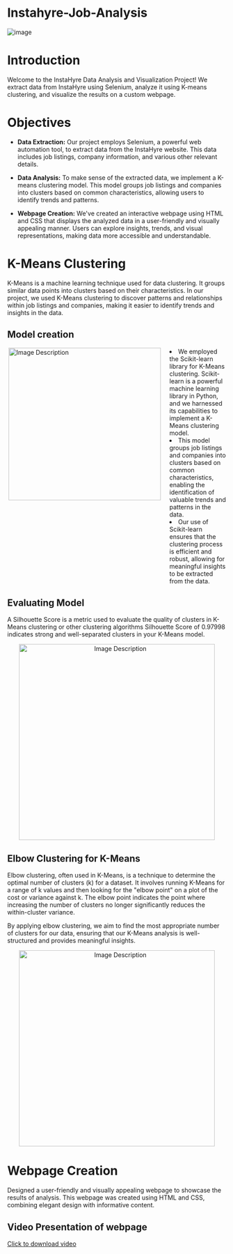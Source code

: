 # Instahyre-Job-Analysis
![image](https://github.com/ShivanniShinde/Instahyre-Job-Analysis/assets/143825606/9c78f7a1-e84e-4c70-a983-558d07e78642)

# Introduction
Welcome to the InstaHyre Data Analysis and Visualization Project! We extract data from InstaHyre using Selenium, analyze it using K-means clustering, and visualize the results on a custom webpage.

# Objectives

- **Data Extraction:** Our project employs Selenium, a powerful web automation tool, to extract data from the InstaHyre website. This data includes job listings, company information, and various other relevant details.

- **Data Analysis:** To make sense of the extracted data, we implement a K-means clustering model. This model groups job listings and companies into clusters based on common characteristics, allowing users to identify trends and patterns.

- **Webpage Creation:** We've created an interactive webpage using HTML and CSS that displays the analyzed data in a user-friendly and visually appealing manner. Users can explore insights, trends, and visual representations, making data more accessible and understandable.





# K-Means Clustering

K-Means is a machine learning technique used for data clustering. It groups similar data points into clusters based on their characteristics. In our project, we used K-Means clustering to discover patterns and relationships within job listings and companies, making it easier to identify trends and insights in the data.





## Model creation
<div style="display: flex; justify-content: space-between;">
    <div style="flex: 1; margin-right: 20px;">
        <img src="https://github.com/ShivanniShinde/Instahyre-Job-Analysis/assets/143825606/8d89a528-2d06-441f-b773-5594d1a4690d" alt="Image Description" width="350" align ='right'>
    </div>
    <div style="flex: 2;">
       <li> We employed the Scikit-learn library for K-Means clustering. Scikit-learn is a powerful machine learning library in Python, and we harnessed its capabilities to implement a K-Means clustering model. </li><li>This model groups job listings and companies into clusters based on common characteristics, enabling the identification of valuable trends and patterns in the data.</li>
        <li>Our use of Scikit-learn ensures that the clustering process is efficient and robust, allowing for meaningful insights to be extracted from the data.</li>
    
  </div>
</div>


## Evaluating Model
A Silhouette Score is a metric used to evaluate the quality of clusters in K-Means clustering or other clustering algorithms
Silhouette Score of 0.97998 indicates strong and well-separated clusters in your K-Means model.
<p align="center">
  <img src="https://github.com/ShivanniShinde/Instahyre-Job-Analysis/assets/143825606/74ade680-fbb4-4058-8cc3-3a649641a1e4" alt="Image Description" width="450">
</p>

## Elbow Clustering for K-Means

Elbow clustering, often used in K-Means, is a technique to determine the optimal number of clusters (k) for a dataset. It involves running K-Means for a range of k values and then looking for the "elbow point" on a plot of the cost or variance against k. The elbow point indicates the point where increasing the number of clusters no longer significantly reduces the within-cluster variance.

By applying elbow clustering, we aim to find the most appropriate number of clusters for our data, ensuring that our K-Means analysis is well-structured and provides meaningful insights.

<p align="center">
  <img src="https://github.com/ShivanniShinde/Instahyre-Job-Analysis/assets/143825606/43425f33-2f39-460f-9277-e23ddf57cb80" alt="Image Description" width="450">
</p>

# Webpage Creation
Designed a user-friendly and visually appealing webpage to showcase the results of  analysis. This webpage was created using HTML and CSS, combining elegant design with informative content.

## Video Presentation of webpage

[Click to download video](https://github.com/ShivanniShinde/Instahyre-Job-Analysis/raw/main/assets/143825606/034082d1-236a-4b5d-bf2c-10e4cc02e537)






  

